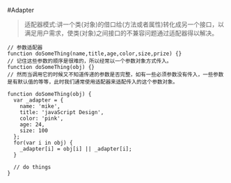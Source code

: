 #Adapter
>适配器模式:讲一个类(对象)的借口给(方法或者属性)转化成另一个接口，以满足用户需求，使类(对象)之间接口的不兼容问题通过适配器得以解决。

```
// 参数适配器
function doSomeThing(name,title,age,color,size,prize) {}
// 记住这些参数的顺序是很难的，所以经常以一个参数对象方式传入。
function doSomeThing(obj) {}
// 然而当调用它的时候又不知道传递的参数是否完整，如有一些必须参数没有传入，一些参数是有默认值的等等，此时我们通常使用适配器来适配传入的这个参数对象。

function doSomeThing(obj) {
  var _adapter = {
    name: 'mike',
    title: 'javaScript Design',
    color: 'pink',
    age: 24,
    size: 100
  };
  for(var i in obj) {
    _adapter[i] = obj[i] || _adapter[i];
  }

  // do things
}